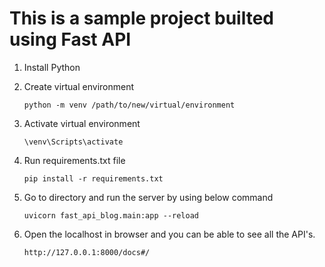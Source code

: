 ﻿# This is a sample project builted using Fast API 
1. Install Python
2. Create virtual environment
   
   ```python -m venv /path/to/new/virtual/environment```
3. Activate virtual environment
   
   ```\venv\Scripts\activate```
5. Run requirements.txt file

   ```pip install -r requirements.txt```
6. Go to directory and run the server by using below command

   ```uvicorn fast_api_blog.main:app --reload```
7. Open the localhost in browser and you can be able to see all the API's.

   ```http://127.0.0.1:8000/docs#/```
